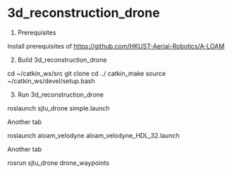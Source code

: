 # 3d_reconstruction_drone

1. Prerequisites

Install prerequisites of https://github.com/HKUST-Aerial-Robotics/A-LOAM

2. Build 3d_reconstruction_drone

cd ~/catkin_ws/src
git clone
cd ../
catkin_make
source ~/catkin_ws/devel/setup.bash

3. Run 3d_reconstruction_drone

roslaunch sjtu_drone simple.launch

Another tab

roslaunch aloam_velodyne aloam_velodyne_HDL_32.launch

Another tab

rosrun sjtu_drone drone_waypoints
